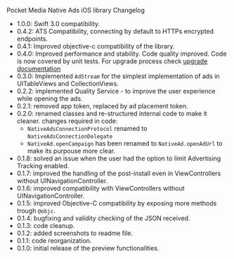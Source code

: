 Pocket Media Native Ads iOS library Changelog

* 1.0.0: Swift 3.0 compatibility.
* 0.4.2: ATS Compatibility, connecting by default to HTTPs encrypted endpoints.
* 0.4.1: Improved objective-c compatibility of the library.
* 0.4.0: Improved performance and stability. Code quality improved. Code is now covered by unit tests. For upgrade process check [upgrade documentation](UPGRADE.md)
* 0.3.0: Implemented ```AdStream``` for the simplest implementation of ads in UITableViews and CollectionViews.
* 0.2.2: implemented Quality Service - to improve the user experience while opening the ads.
* 0.2.1: removed app token, replaced by ad placement token.
* 0.2.0: renamed classes and re-structured internal code to make it cleaner.
  changes required in code:
  * ```NativeAdsConnectionProtocol``` renamed to ```NativeAdsConnectionDelegate```
  * ```NativeAd.openCampaign``` has been renamed to ```NativeAd.openAdUrl``` to make its purpouse more clear.
* 0.1.8: solved an issue when the user had the option to limit Advertising Tracking enabled.
* 0.1.7: improved the handling of the post-install even in ViewControllers without UINavigationController.
* 0.1.6: improved compatibility with ViewControllers without UINavigationController.
* 0.1.5: improved Objective-C compatibility by exposing more methods trough ```@objc```.
* 0.1.4: bugfixing and validity checking of the JSON received. 
* 0.1.3: code cleanup.
* 0.1.2: added screenshots to readme file.
* 0.1.1: code reorganization.
* 0.1.0: initial release of the preview functionalities.
